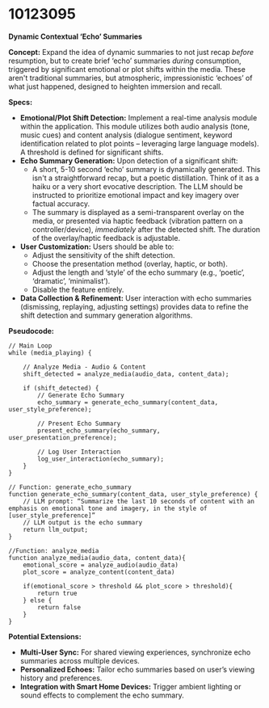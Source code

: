 # 10123095

**Dynamic Contextual ‘Echo’ Summaries**

**Concept:** Expand the idea of dynamic summaries to not just recap *before* resumption, but to create brief ‘echo’ summaries *during* consumption, triggered by significant emotional or plot shifts within the media. These aren't traditional summaries, but atmospheric, impressionistic ‘echoes’ of what just happened, designed to heighten immersion and recall.

**Specs:**

*   **Emotional/Plot Shift Detection:** Implement a real-time analysis module within the application. This module utilizes both audio analysis (tone, music cues) and content analysis (dialogue sentiment, keyword identification related to plot points – leveraging large language models). A threshold is defined for significant shifts.
*   **Echo Summary Generation:**  Upon detection of a significant shift:
    *   A short, 5-10 second ‘echo’ summary is dynamically generated. This isn't a straightforward recap, but a poetic distillation. Think of it as a haiku or a very short evocative description. The LLM should be instructed to prioritize emotional impact and key imagery over factual accuracy.
    *   The summary is displayed as a semi-transparent overlay on the media, or presented via haptic feedback (vibration pattern on a controller/device), *immediately* after the detected shift. The duration of the overlay/haptic feedback is adjustable.
*   **User Customization:** Users should be able to:
    *   Adjust the sensitivity of the shift detection.
    *   Choose the presentation method (overlay, haptic, or both).
    *   Adjust the length and ‘style’ of the echo summary (e.g., ‘poetic’, ‘dramatic’, ‘minimalist’).
    *   Disable the feature entirely.
*   **Data Collection & Refinement:** User interaction with echo summaries (dismissing, replaying, adjusting settings) provides data to refine the shift detection and summary generation algorithms.

**Pseudocode:**

```
// Main Loop
while (media_playing) {

    // Analyze Media - Audio & Content
    shift_detected = analyze_media(audio_data, content_data);

    if (shift_detected) {
        // Generate Echo Summary
        echo_summary = generate_echo_summary(content_data, user_style_preference);

        // Present Echo Summary
        present_echo_summary(echo_summary, user_presentation_preference);

        // Log User Interaction
        log_user_interaction(echo_summary);
    }
}

// Function: generate_echo_summary
function generate_echo_summary(content_data, user_style_preference) {
    // LLM prompt: “Summarize the last 10 seconds of content with an emphasis on emotional tone and imagery, in the style of [user_style_preference]”
    // LLM output is the echo summary
    return llm_output;
}

//Function: analyze_media
function analyze_media(audio_data, content_data){
    emotional_score = analyze_audio(audio_data)
    plot_score = analyze_content(content_data)

    if(emotional_score > threshold && plot_score > threshold){
        return true
    } else {
        return false
    }
}
```

**Potential Extensions:**

*   **Multi-User Sync:** For shared viewing experiences, synchronize echo summaries across multiple devices.
*   **Personalized Echoes:** Tailor echo summaries based on user’s viewing history and preferences.
*   **Integration with Smart Home Devices:** Trigger ambient lighting or sound effects to complement the echo summary.